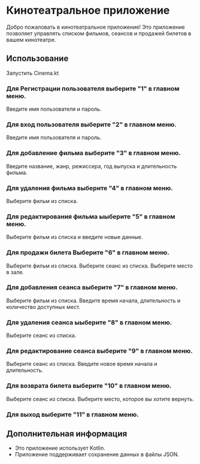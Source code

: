 # Кинотеатральное приложение

Добро пожаловать в кинотеатральное приложение! Это приложение позволяет управлять списком фильмов, сеансов и продажей
билетов в вашем кинотеатре.

## Использование

Запустить Cinema.kt

### Для Регистрации пользователя выберите "1" в главном меню.

Введите имя пользователя и пароль.

### Для вход пользователя выберите "2" в главном меню.

Введите имя пользователя и пароль.

### Для добавление фильма выберите "3" в главном меню.

Введите название, жанр, режиссера, год выпуска и длительность фильма.

### Для удаления фильма выберите "4" в главном меню.

Выберите фильм из списка.

### Для редактирования фильма ыыберите "5" в главном меню.

Выберите фильм из списка и введите новые данные.

### Для продажи билета Выберите "6" в главном меню.

Выберите фильм из списка.
Выберите сеанс из списка.
Выберите место в зале.

### Для добавления сеанса выберите "7" в главном меню.

Выберите фильм из списка.
Введите время начала, длительность и количество доступных мест.

### Для удаления сеанса ыыберите "8" в главном меню.

Выберите сеанс из списка.

### Для редактирование сеанса выберите "9" в главном меню.

Выберите сеанс из списка.
Введите новое время начала и длительность.

### Для возврата билета выберите "10" в главном меню.

Выберите сеанс из списка.
Выберите место, которое вы хотите вернуть.

### Для выход выберите "11" в главном меню.

## Дополнительная информация

- Это приложение использует Kotlin.
- Приложение поддерживает сохранение данных в файлы JSON.


